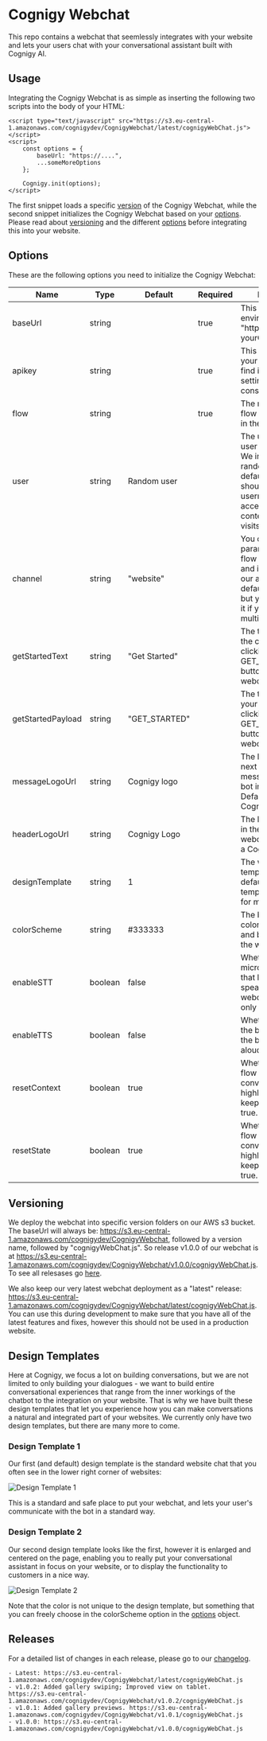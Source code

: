 # Cognigy Webchat

This repo contains a webchat that seemlessly integrates with your website and lets your users chat with your conversational assistant built with Cognigy AI.

## Usage
Integrating the Cognigy Webchat is as simple as inserting the following two scripts into the body of your HTML:

```
<script type="text/javascript" src="https://s3.eu-central-1.amazonaws.com/cognigydev/CognigyWebchat/latest/cognigyWebChat.js"></script>
<script>
    const options = {
        baseUrl: "https://....",
        ...someMoreOptions
    };

    Cognigy.init(options);
</script>
```

The first snippet loads a specific [version](#versioning) of the Cognigy Webchat, while the second snippet initializes the Cognigy Webchat based on your [options](#options). Please read about [versioning](#versioning) and the different [options](#options) before integrating this into your website.

## Options
These are the following options you need to initialize the Cognigy Webchat:

| Name              | Type           | Default       | Required | Description
| ------------      | ---------------| --------      | -------- | -----------
| baseUrl           | string         |               | true     | This is the url to environment, e.g. "https://api-yourOrganisation....."
| apikey            | string         |               | true     | This is the apikey to your env. You can find it in admin > settings in the UI console.
| flow              | string         |               | true     | The name of the flow you wish to use in the webchat
| user              | string         | Random user   |          | The username of the user that connects. We initialize the user randomly per default, but you should use a username to have access to the context on multiple visits.
| channel           | string         | "website"     |          | You can access this parameter in the flow via ci.channel, and it is also used in our analytics. The default is "website", but you can change it if you e.g. have multiple websites.
| getStartedText    | string         | "Get Started" |          | The text to display in the chat when clicking the GET_STARTED button on the webchat.
| getStartedPayload | string         | "GET_STARTED" |            | The text to send to your flow when clicking the GET_STARTED button on the webchat.
| messageLogoUrl    | string         |  Cognigy logo |          | The logo to display next to the messages from your bot in the webchat. Defaults to a Cognigy logo.
| headerLogoUrl     | string         | Cognigy Logo  |          | The logo to display in the header of the webchat. Defaults to a Cognigy logo.
| designTemplate    | string         | 1             |          | The webchat design template to use. We default to design template 1. Go [here](#design-templates) for more info.
| colorScheme       | string         | #333333       |          | The background color of the header and bot messages in the webchat
| enableSTT         | boolean        | false         |          | Whether to enable a microphone button that lets the user speak to the webchat instead of only typing.
| enableTTS         | boolean        | false         |          | Whether to enable the browser to read the bot messages aloud.
| resetContext      | boolean        | true          |          | Whether to reset the flow context on each conversation. We highly suggest keeping this value at true.
| resetState        | boolean        | true          |          | Whether to reset the flow state on each converstation. We highly suggest keeping this value at true.

## Versioning
We deploy the webchat into specific version folders on our AWS s3 bucket. The baseUrl will always be: https://s3.eu-central-1.amazonaws.com/cognigydev/CognigyWebchat, followed by a version name, followed by "cognigyWebChat.js". So release v1.0.0 of our webchat is at https://s3.eu-central-1.amazonaws.com/cognigydev/CognigyWebchat/v1.0.0/cognigyWebChat.js. To see all relesases go [here](#releases).

We also keep our very latest webchat deployment as a "latest" release: https://s3.eu-central-1.amazonaws.com/cognigydev/CognigyWebchat/latest/cognigyWebChat.js. You can use this during development to make sure that you have all of the latest features and fixes, however this should not be used in a production website.

## Design Templates
Here at Cognigy, we focus a lot on building conversations, but we are not limited to only building your dialogues - we want to build entire conversational experiences that range from the inner workings of the chatbot to the integration on your website. That is why we have built these design templates that let you experience how you can make conversations a natural and integrated part of your websites. We currently only have two design templates, but there are many more to come.

### Design Template 1
Our first (and default) design template is the standard website chat that you often see in the lower right corner of websites:

![Design Template 1](src/images/webchat.jpg)

This is a standard and safe place to put your webchat, and lets your user's communicate with the bot in a standard way.

### Design Template 2
Our second design template looks like the first, however it is enlarged and centered on the page, enabling you to really put your conversational assistant in focus on your website, or to display the functionality to customers in a nice way.

![Design Template 2](src/images/design_template_2.jpg)

Note that the color is not unique to the design template, but something that you can freely choose in the colorScheme option in the [options](#options) object.

## Releases
For a detailed list of changes in each release, please go to our [changelog](./changelog.md).

    - Latest: https://s3.eu-central-1.amazonaws.com/cognigydev/CognigyWebchat/latest/cognigyWebChat.js
    - v1.0.2: Added gallery swiping; Improved view on tablet. https://s3.eu-central-1.amazonaws.com/cognigydev/CognigyWebchat/v1.0.2/cognigyWebChat.js
    - v1.0.1: Added gallery previews. https://s3.eu-central-1.amazonaws.com/cognigydev/CognigyWebchat/v1.0.1/cognigyWebChat.js
    - v1.0.0: https://s3.eu-central-1.amazonaws.com/cognigydev/CognigyWebchat/v1.0.0/cognigyWebChat.js